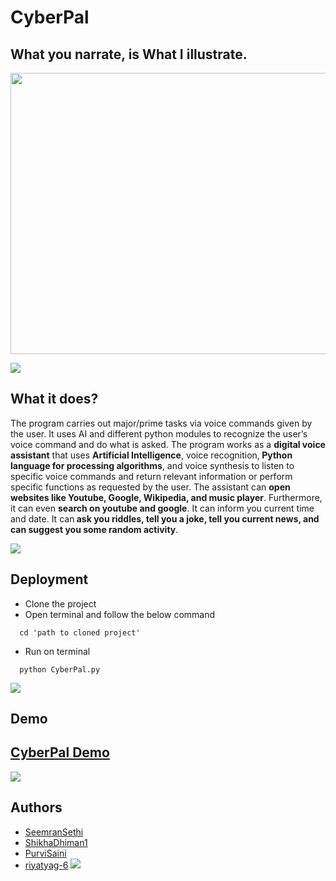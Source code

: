# CyberPal

## **What you narrate, is What I illustrate.**


<a href="https://github.com/404"><img src="https://github.com/riyatyag-6/Cyberpal/blob/main/CyberPal_gif.gif" width="550" height="450"></a>


<a href="https://github.com/404"><img src="https://user-images.githubusercontent.com/73097560/115834477-dbab4500-a447-11eb-908a-139a6edaec5c.gif"></a>
## What it does?

The program carries out major/prime tasks via voice commands given by the user. It uses AI and different python modules to recognize the user’s voice command and do what is asked.
The program works as a <b>digital voice assistant</b> that uses <b>Artificial Intelligence</b>, voice recognition,<b> Python language for processing algorithms</b>, and voice synthesis to listen to specific voice commands and return relevant information or perform specific functions as requested by the user. The assistant can <b>open websites like Youtube, Google, Wikipedia, and music player</b>. Furthermore, it can even <b>search on youtube and google</b>. It can inform you current time and date. It can<b> ask you riddles, tell you a joke, tell you current news, and can suggest you some random activity</b>.

<a href="https://github.com/404"><img src="https://user-images.githubusercontent.com/73097560/115834477-dbab4500-a447-11eb-908a-139a6edaec5c.gif"></a>

## Deployment
- Clone the project
- Open terminal and follow the below command
```
  cd 'path to cloned project'
```
- Run on terminal
```
  python CyberPal.py
```
<a href="https://github.com/404"><img src="https://user-images.githubusercontent.com/73097560/115834477-dbab4500-a447-11eb-908a-139a6edaec5c.gif"></a>

## Demo

## <a href="https://www.youtube.com/watch?v=e9tpOTMIbzM&feature=youtu.be">CyberPal Demo</a> 

<a href="https://github.com/404"><img src="https://user-images.githubusercontent.com/73097560/115834477-dbab4500-a447-11eb-908a-139a6edaec5c.gif"></a>

## Authors
- <a href="https://github.com/SeemranSethi">SeemranSethi</a>
- <a href="https://github.com/ShikhaDhiman1">ShikhaDhiman1</a>
- <a href="https://github.com/PurviSaini">PurviSaini</a>
- <a href="https://github.com/riyatyag-6">riyatyag-6</a>
<a href="https://github.com/404"><img src="https://user-images.githubusercontent.com/73097560/115834477-dbab4500-a447-11eb-908a-139a6edaec5c.gif"></a>
